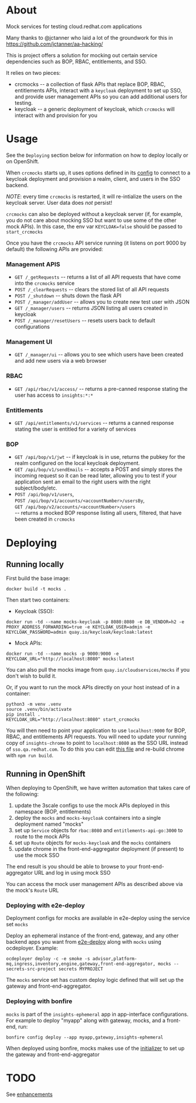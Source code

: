 # About

Mock services for testing cloud.redhat.com applications

Many thanks to @jctanner who laid a lot of the groundwork for this in https://github.com/jctanner/aa-hacking/

This is project offers a solution for mocking out certain service dependencies such as BOP, RBAC, entitlements, and SSO.

It relies on two pieces:
* crcmocks -- a collection of flask APIs that replace BOP, RBAC, entitlements APIs, interact with a `keycloak` deployment to set up SSO, and provide user management APIs so you can add additional users for testing.
* keycloak -- a generic deployment of keycloak, which `crcmocks` will interact with and provision for you

# Usage

See the `Deploying` section below for information on how to deploy locally or on OpenShift.

When `crcmocks` starts up, it uses options defined in its [config](crcmocks/config.py) to connect to a keycloak deployment and provision a realm, client, and users in the SSO backend.

*NOTE*: every time `crcmocks` is restarted, it will re-intialize the users on the keycloak server. User data does *not* persist!

`crcmocks` can also be deployed without a keycloak server (if, for example, you do not care about mocking SSO but want to use some of the other mock APIs). In this case, the env var `KEYCLOAK=false` should be passed to `start_crcmocks`

Once you have the `crcmocks` API service running (it listens on port 9000 by default) the following APIs are provided:

### Management APIS

* `GET /_getRequests` -- returns a list of all API requests that have come into the `crcmocks` service
* `POST /_clearRequests` -- clears the stored list of all API requests
* `POST /_shutdown` -- shuts down the flask API
* `POST /_manager/addUser` -- allows you to create new test user with JSON
* `GET /_manager/users` -- returns JSON listing all users created in keycloak
* `POST /_manager/resetUsers` -- resets users back to default configurations

### Management UI

* `GET /_manager/ui` -- allows you to see which users have been created and add new users via a web browser

### RBAC
* `GET /api/rbac/v1/access/` -- returns a pre-canned response stating the user has access to `insights:*:*`

### Entitlements
* `GET /api/entitlements/v1/services` -- returns a canned response stating the user is entitled for a variety of services

### BOP
* `GET /api/bop/v1/jwt` -- if keycloak is in use, returns the pubkey for the realm configured on the local keycloak deployment.
* `GET /api/bop/v1/sendEmails` -- accepts a POST and simply stores the incoming request so it can be read later, allowing you to test if your application sent an email to the right users with the right subject/body/etc.
* `POST /api/bop/v1/users`,<br>
  `POST /api/bop/v1/accounts/<accountNumber>/usersBy`,<br>
  `GET /api/bop/v2/accounts/<accountNumber>/users`<br>
  -- returns a mocked BOP response listing all users, filtered, that have been created in `crcmocks`

# Deploying

## Running locally

First build the base image:
```
docker build -t mocks .
```

Then start two containers:
* Keycloak (SSO):
```
docker run -td --name mocks-keycloak -p 8080:8080 -e DB_VENDOR=h2 -e PROXY_ADDRESS_FORWARDING=true -e KEYCLOAK_USER=admin -e KEYCLOAK_PASSWORD=admin quay.io/keycloak/keycloak:latest
```
* Mock APIs:
```
docker run -td --name mocks -p 9000:9000 -e KEYCLOAK_URL="http://localhost:8080" mocks:latest
```
You can also pull the mocks image from `quay.io/cloudservices/mocks` if you don't wish to build it.

Or, if you want to run the mock APIs directly on your host instead of in a container:
```
python3 -m venv .venv
source .venv/bin/activate
pip install .
KEYCLOAK_URL="http://localhost:8080" start_crcmocks
```

You will then need to point your application to use `localhost:9000` for BOP, RBAC, and
entitlements API requests. You will need to update your running copy of `insights-chrome` to point
to `localhost:8080` as the SSO URL instead of `sso.qa.redhat.com`. To do this you can edit [this file](https://github.com/RedHatInsights/insights-chrome/blob/master/src/js/jwt/insights/url.js)
and re-build chrome with `npm run build`.


## Running in OpenShift

When deploying to OpenShift, we have written automation that takes care of the following:
1. update the 3scale configs to use the mock APIs deployed in this namespace (BOP, entitlements)
2. deploy the `mocks` and `mocks-keycloak` containers into a single deployment named "mocks"
3. set up `Service` objects for `rbac:8080` and `entitlements-api-go:3000` to route to the mock APIs
4. set up `Route` objects for `mocks-keycloak` and the `mocks` containers
5. update chrome in the front-end-aggregator deployment (if present) to use the mock SSO

The end result is you should be able to browse to your front-end-aggregator URL and log in using mock SSO

You can access the mock user management APIs as described above via the mock's `Route` URL

### Deploying with e2e-deploy

Deployment configs for mocks are available in e2e-deploy using the service set `mocks`

Deploy an ephemeral instance of the front-end, gateway, and any other backend apps you want from [e2e-deploy](https://www.github.com/RedHatInsights/e2e-deploy) along with `mocks` using ocdeployer. Example:

```
ocdeployer deploy -c -e smoke -s advisor,platform-mq,ingress,inventory,engine,gateway,front-end-aggregator, mocks --secrets-src-project secrets MYPROJECT
```

The `mocks` service set has custom deploy logic defined that will set up the gateway and
front-end-aggregator.

### Deploying with bonfire

`mocks` is part of the `insights-ephemeral` app in app-interface configurations. For example to deploy
"myapp" along with gateway, mocks, and a front-end, run:

```
bonfire config deploy --app myapp,gateway,insights-ephemeral
```

When deployed using bonfire, mocks makes use of the [initializer](crcmocks/initializer.py) to set
up the gateway and front-end-aggregator

# TODO

See [enhancements](https://github.com/RedHatInsights/mocks/labels/enhancement)
